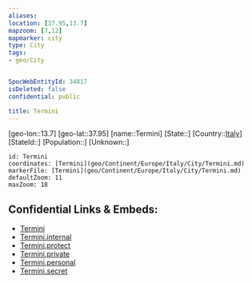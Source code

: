 ```yaml
---
aliases: 
location: [37.95,13.7]
mapzoom: [7,12] 
mapmarker: city 
type: City
tags:
- geo/City


SpocWebEntityId: 34817
isDeleted: false
confidential: public

title: Termini
---
```

[geo-lon::13.7]
[geo-lat::37.95]
[name::Termini]
[State::]
[Country::[Italy](geo/Continent/Europe/Italy.md)]
[StateId::]
[Population::]
[Unknown::]


```leaflet
id: Termini
coordinates: [Termini](geo/Continent/Europe/Italy/City/Termini.md)
markerFile: [Termini](geo/Continent/Europe/Italy/City/Termini.md)
defaultZoom: 11 
maxZoom: 18
```


## Confidential Links & Embeds: 
- [Termini](../../../../../../_public/geo/Continent/Europe/Italy/City/Termini.md) 
- [Termini.internal](../../../../../../_internal/geo/Continent/Europe/Italy/City/Termini.internal.md) 
- [Termini.protect](../../../../../../_protect/geo/Continent/Europe/Italy/City/Termini.protect.md) 
- [Termini.private](../../../../../../_private/geo/Continent/Europe/Italy/City/Termini.private.md) 
- [Termini.personal](../../../../../../_personal/geo/Continent/Europe/Italy/City/Termini.personal.md) 
- [Termini.secret](../../../../../../_secret/geo/Continent/Europe/Italy/City/Termini.secret.md) 
